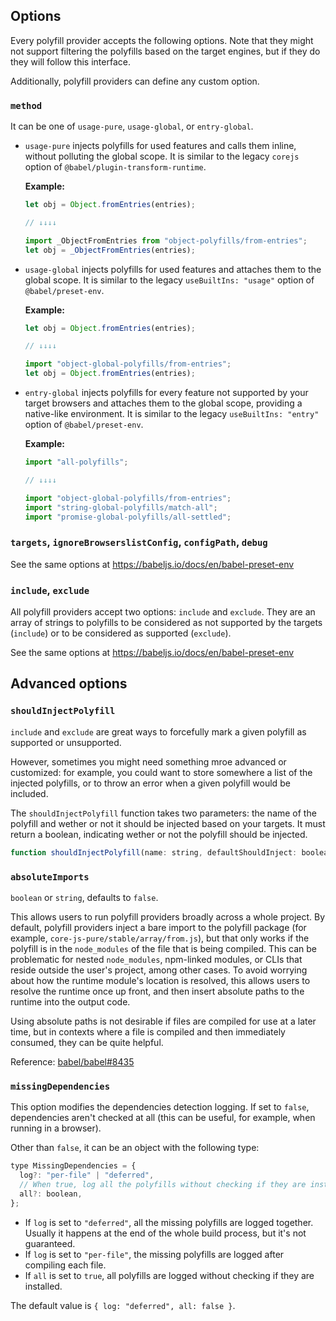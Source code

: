 ## Options

Every polyfill provider accepts the following options.
Note that they might not support filtering the polyfills based on the target
engines, but if they do they will follow this interface.

Additionally, polyfill providers can define any custom option.

### `method`

It can be one of `usage-pure`, `usage-global`, or `entry-global`.

- `usage-pure` injects polyfills for used features and calls them inline, without polluting the global scope. It is similar to the legacy `corejs` option of `@babel/plugin-transform-runtime`.

  **Example:**

  ```js
  let obj = Object.fromEntries(entries);

  // ↓↓↓↓

  import _ObjectFromEntries from "object-polyfills/from-entries";
  let obj = _ObjectFromEntries(entries);
  ```

- `usage-global` injects polyfills for used features and attaches them to the global scope. It is similar to the legacy `useBuiltIns: "usage"` option of `@babel/preset-env`.

  **Example:**

  ```js
  let obj = Object.fromEntries(entries);

  // ↓↓↓↓

  import "object-global-polyfills/from-entries";
  let obj = Object.fromEntries(entries);
  ```

- `entry-global` injects polyfills for every feature not supported by your target browsers and attaches them to the global scope, providing a native-like environment. It is similar to the legacy `useBuiltIns: "entry"` option of `@babel/preset-env`.

  **Example:**

  ```js
  import "all-polyfills";

  // ↓↓↓↓

  import "object-global-polyfills/from-entries";
  import "string-global-polyfills/match-all";
  import "promise-global-polyfills/all-settled";
  ```

### `targets`, `ignoreBrowserslistConfig`, `configPath`, `debug`

See the same options at https://babeljs.io/docs/en/babel-preset-env

### `include`, `exclude`

All polyfill providers accept two options: `include` and `exclude`. They are an array of strings to polyfills to be considered as not supported by the targets (`include`) or to be considered as supported (`exclude`).

See the same options at https://babeljs.io/docs/en/babel-preset-env

## Advanced options

### `shouldInjectPolyfill`

`include` and `exclude` are great ways to forcefully mark a given polyfill as supported or unsupported.

However, sometimes you might need something mroe advanced or customized: for example, you could want to store somewhere a list of the injected polyfills, or to throw an error when a given polyfill would be included.

The `shouldInjectPolyfill` function takes two parameters: the name of the polyfill and wether or not it should be injected based on your targets. It must return a boolean, indicating wether or not the polyfill should be injected.

```js
function shouldInjectPolyfill(name: string, defaultShouldInject: boolean): boolean;
```

### `absoluteImports`

`boolean` or `string`, defaults to `false`.

This allows users to run polyfill providers broadly across a whole project. By default, polyfill providers inject a bare import to the polyfill package (for example, `core-js-pure/stable/array/from.js`), but that only works if the polyfill is in the `node_modules` of the file that is being compiled. This can be problematic for nested `node_modules`, npm-linked modules, or CLIs that reside outside the user's project, among other cases. To avoid worrying about how the runtime module's location is resolved, this allows users to resolve the runtime once up front, and then insert absolute paths to the runtime into the output code.

Using absolute paths is not desirable if files are compiled for use at a later time, but in contexts where a file is compiled and then immediately consumed, they can be quite helpful.

Reference: [babel/babel#8435](https://github.com/babel/babel/pull/8435)

### `missingDependencies`

This option modifies the dependencies detection logging. If set to `false`, dependencies
aren't checked at all (this can be useful, for example, when running in a browser).

Other than `false`, it can be an object with the following type:

```js
type MissingDependencies = {
  log?: "per-file" | "deferred",
  // When true, log all the polyfills without checking if they are installed
  all?: boolean,
};
```

- If `log` is set to `"deferred"`, all the missing polyfills are logged together. Usually it happens at the end of the whole build process, but it's not guaranteed.
- If `log` is set to `"per-file"`, the missing polyfills are logged after compiling each file.
- If `all` is set to `true`, all polyfills are logged without checking if they are installed.

The default value is `{ log: "deferred", all: false }`.
